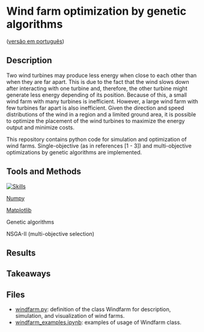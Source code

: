 # Wind farm optimization by genetic algorithms
([versão em português](ptREADME.md))

## Description

Two wind turbines may produce less energy when close to each other than when they are far apart. This is due to the fact that the wind slows down after interacting with one turbine and, therefore, the other turbine might generate less energy depending of its position. Because of this, a small wind farm with many turbines is inefficient. However, a large wind farm with few turbines far apart is also inefficient. Given the direction and speed distributions of the wind in a region and a limited ground area, it is possible to optimize the placement of the wind turbines to maximize the energy output and minimize costs.

This repository contains python code for simulation and optimization of wind farms. Single-objective (as in references [1 - 3]) and multi-objective optimizations by genetic algorithms are implemented.

## Tools and Methods

[![Skills](https://skillicons.dev/icons?i=python)](google.com)

[Numpy](https://numpy.org/)

[Matplotlib](https://matplotlib.org/)

Genetic algorithms

NSGA-II (multi-objective selection)

## Results


## Takeaways

## Files

- [windfarm.py](windfarm.py): definition of the class Windfarm for description, simulation, and visualization of wind farms.
- [windfarm_examples.ipynb](windfarm_examples.ipynb): examples of usage of Windfarm class.
